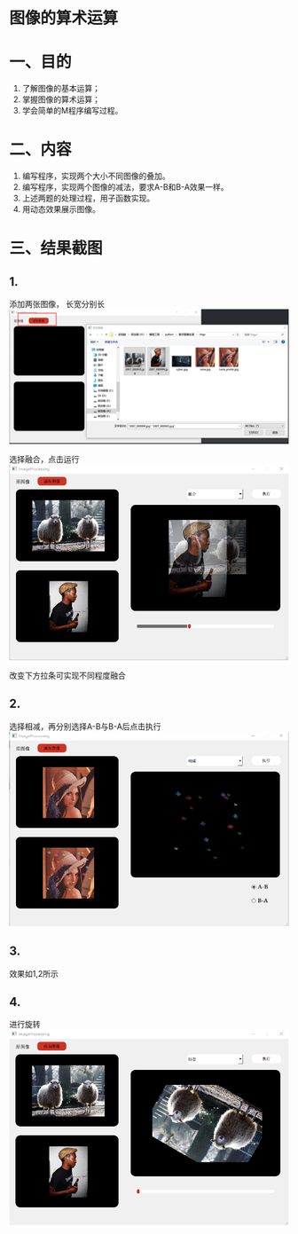 # 图像的算术运算



# 一、目的

1. 了解图像的基本运算；
2. 掌握图像的算术运算；
3. 学会简单的M程序编写过程。

# 二、内容
1.  编写程序，实现两个大小不同图像的叠加。
2.  编写程序，实现两个图像的减法，要求A-B和B-A效果一样。
3. 上述两题的处理过程，用子函数实现。
4. 用动态效果展示图像。


# 三、结果截图
## 1.
添加两张图像， 长宽分别长
![image](https://github.com/shulip/DigitalImageProcessing/blob/master/%E5%9B%BE%E5%83%8F%E7%9A%84%E7%AE%97%E6%9C%AF%E8%BF%90%E7%AE%97/image/01.png)

选择融合，点击运行
![image](https://github.com/shulip/DigitalImageProcessing/blob/master/%E5%9B%BE%E5%83%8F%E7%9A%84%E7%AE%97%E6%9C%AF%E8%BF%90%E7%AE%97/image/02.png)

改变下方拉条可实现不同程度融合

## 2.
选择相减，再分别选择A-B与B-A后点击执行
 ![image](https://github.com/shulip/DigitalImageProcessing/blob/master/%E5%9B%BE%E5%83%8F%E7%9A%84%E7%AE%97%E6%9C%AF%E8%BF%90%E7%AE%97/image/03.png)

## 3.
效果如1,2所示
 
## 4.
进行旋转
 ![image](https://github.com/shulip/DigitalImageProcessing/blob/master/%E5%9B%BE%E5%83%8F%E7%9A%84%E7%AE%97%E6%9C%AF%E8%BF%90%E7%AE%97/image/04.png)
